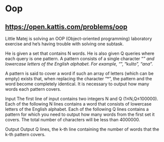 # Oop
## https://open.kattis.com/problems/oop
Little Matej is solving an OOP (Object-oriented programming) laboratory exercise and he’s having trouble with solving one subtask.

He is given a set that contains N words. He is also given Q queries where each query is one pattern. A pattern consists of a single character “*” and lowercase letters of the English alphabet. For example, “*”, “kul*to”, “ana*”.

A pattern is said to cover a word if such an array of letters (which can be empty) exists that, when replacing the character “*”, the pattern and the word become completely identical. It is necessary to output how many words each pattern covers.

Input
The first line of input contains two integers N and Q (1≤N,Q≤100000). Each of the following N lines contains a word that consists of lowercase letters of the English alphabet. Each of the following Q lines contains a pattern for which you need to output how many words from the first set it covers. The total number of characters will be less than 4000000.

Output
Output Q lines, the k-th line containing the number of words that the k-th pattern covers.